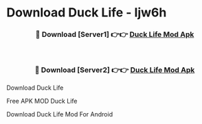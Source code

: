# Download Duck Life - ljw6h



<div align="center">
<h3>🔴 Download [Server1] 👉👉 <a href="https://momento.my/?title=Duck_Life">Duck Life Mod Apk</a></h3><br>

<h3>🔴 Download [Server2] 👉👉 <a href="https://momento.my/?title=Duck_Life">Duck Life Mod Apk</a></h3>
</div>



Download Duck Life 

Free APK MOD Duck Life 

Download Duck Life Mod For Android
